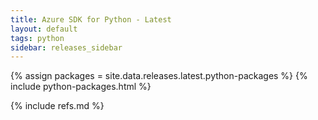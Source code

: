 ```yaml
---
title: Azure SDK for Python - Latest
layout: default
tags: python
sidebar: releases_sidebar
---
```


{% assign packages = site.data.releases.latest.python-packages %}
{% include python-packages.html %}

{% include refs.md %}
